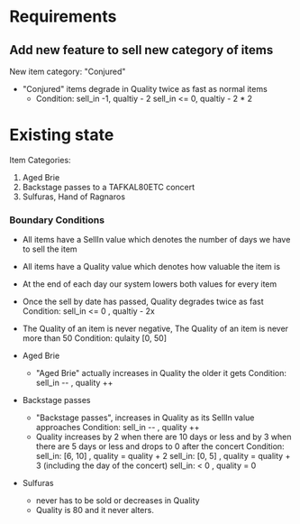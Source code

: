 # Requirements 

## Add new feature to sell new category of items
New item category: "Conjured"
- "Conjured" items degrade in Quality twice as fast as normal items 
    - Condition: 
        sell_in -1, qualtiy - 2
        sell_in <= 0, qualtiy - 2 * 2

# Existing state
  Item Categories:
  1. Aged Brie
  2. Backstage passes to a TAFKAL80ETC concert
  3. Sulfuras, Hand of Ragnaros

### Boundary Conditions
- All items have a SellIn value which denotes the number of days we have to sell the item
- All items have a Quality value which denotes how valuable the item is
- At the end of each day our system lowers both values for every item

- Once the sell by date has passed, Quality degrades twice as fast
        Condition: sell_in <= 0 , qualtiy - 2x

- The Quality of an item is never negative, The Quality of an item is never more than 50
        Condition: qulaity [0, 50]

- Aged Brie     
    - "Aged Brie" actually increases in Quality the older it gets
        Condition: sell_in -- ,  quality ++

- Backstage passes   
    - "Backstage passes", increases in Quality as its SellIn value approaches
        Condition: sell_in -- , quality ++
    - Quality increases by 2 when there are 10 days or less and by 3 when there are 5 days or less and drops to 0 after the concert 
        Condition: 
            sell_in: [6, 10] , quality = quality + 2
            sell_in: [0, 5] , quality = quality + 3 (including the day of the concert)
            sell_in:  < 0 , quality = 0
- Sulfuras 
    - never has to be sold or decreases in Quality
    - Quality is 80 and it never alters.